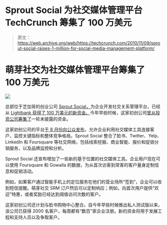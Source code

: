 # Sprout Social 为社交媒体管理平台 TechCrunch 筹集了 100 万美元

> 原文：<https://web.archive.org/web/https://techcrunch.com/2010/11/09/sprout-social-raises-1-million-for-social-media-management-platform/>

# 萌芽社交为社交媒体管理平台筹集了 100 万美元

![](img/eb9e6386b11a10171bcb4cfb7518ae44.png)

总部位于芝加哥的创业公司 [Sprout Social，](https://web.archive.org/web/20221005225610/http://sproutsocial.com/)为企业开发社交关系管理平台，已经从 [Lightbank 获得了 100 万美元的新资金。](https://web.archive.org/web/20221005225610/http://www.crunchbase.com/financial-organization/lightbank)今年早些时候，这家初创公司[曾从投资公司筹集了](https://web.archive.org/web/20221005225610/https://beta.techcrunch.com/2010/05/13/sprout-social/)一轮未披露的资金。

这家初创公司的平台[于 8 月份向公众发布](https://web.archive.org/web/20221005225610/https://beta.techcrunch.com/2010/08/26/sprout-social-debuts-social-media-management-platform-for-businesses/)，允许企业利用社交媒体工具连接客户，监控关键指标和整体竞争格局。Sprout Social 整合了脸书、Twitter、Yelp、LinkedIn 和 Foursquare 等社交网络，包括线索挖掘、商业智能、报价和促销分销服务，以及品牌监控和分析。

Sprout Social 还宣布增加了一些新的基于位置的社交媒体工具。企业用户现在可以使用 Foursquare 和 Gowalla 的数据，为从首次访客到常客的客户量身定制信息和促销活动。

例如，如果客户通过智能手机上的定位服务在他们的营业场所“签到”，企业可以收到短信提醒。萌芽社交 SRM 订户然后可以定制响应；例如，向首次用户提供“欢迎”特惠，或者奖励已经达到阈值访问次数的客户。

这家初创公司还计划与脸书购物中心整合。自今年早些时候推出私人测试版以来，该公司已获得 2000 名客户，每周都有“数百”家企业注册。新的资金将用于发展工程和支持人员以及争取客户。